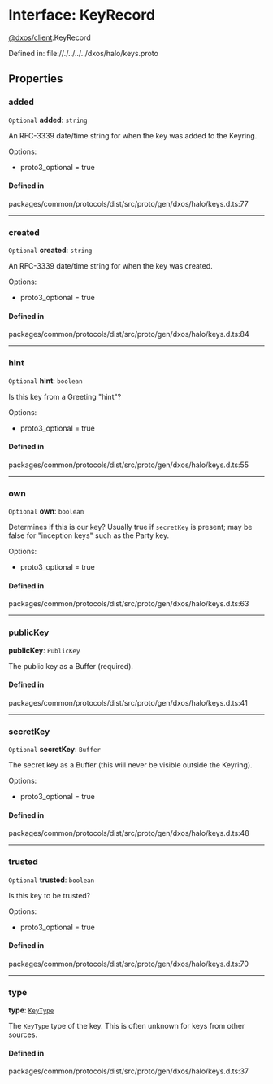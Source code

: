 # Interface: KeyRecord

[@dxos/client](../modules/dxos_client.md).KeyRecord

Defined in:
  file://./../../../dxos/halo/keys.proto

## Properties

### added

 `Optional` **added**: `string`

An RFC-3339 date/time string for when the key was added to the Keyring.

Options:
  - proto3_optional = true

#### Defined in

packages/common/protocols/dist/src/proto/gen/dxos/halo/keys.d.ts:77

___

### created

 `Optional` **created**: `string`

An RFC-3339 date/time string for when the key was created.

Options:
  - proto3_optional = true

#### Defined in

packages/common/protocols/dist/src/proto/gen/dxos/halo/keys.d.ts:84

___

### hint

 `Optional` **hint**: `boolean`

Is this key from a Greeting "hint"?

Options:
  - proto3_optional = true

#### Defined in

packages/common/protocols/dist/src/proto/gen/dxos/halo/keys.d.ts:55

___

### own

 `Optional` **own**: `boolean`

Determines if this is our key?
Usually true if `secretKey` is present; may be false for "inception keys" such as the Party key.

Options:
  - proto3_optional = true

#### Defined in

packages/common/protocols/dist/src/proto/gen/dxos/halo/keys.d.ts:63

___

### publicKey

 **publicKey**: `PublicKey`

The public key as a Buffer (required).

#### Defined in

packages/common/protocols/dist/src/proto/gen/dxos/halo/keys.d.ts:41

___

### secretKey

 `Optional` **secretKey**: `Buffer`

The secret key as a Buffer (this will never be visible outside the Keyring).

Options:
  - proto3_optional = true

#### Defined in

packages/common/protocols/dist/src/proto/gen/dxos/halo/keys.d.ts:48

___

### trusted

 `Optional` **trusted**: `boolean`

Is this key to be trusted?

Options:
  - proto3_optional = true

#### Defined in

packages/common/protocols/dist/src/proto/gen/dxos/halo/keys.d.ts:70

___

### type

 **type**: [`KeyType`](../enums/dxos_client.KeyType.md)

The `KeyType` type of the key. This is often unknown for keys from other sources.

#### Defined in

packages/common/protocols/dist/src/proto/gen/dxos/halo/keys.d.ts:37
